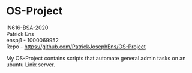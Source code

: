 # OS-Project  
IN616-BSA-2020  
Patrick Ens  
enspj1 - 1000069952  
Repo - https://github.com/PatrickJosephEns/OS-Project  

My OS-Project contains scripts that automate general admin tasks on an ubuntu Linix server.  

